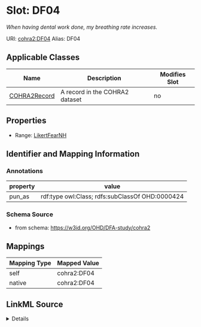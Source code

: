 

# Slot: DF04 


_When having dental work done, my breathing rate increases._





URI: [cohra2:DF04](https://w3id.org/OHD/DFA-study/cohra2/DF04)
Alias: DF04

<!-- no inheritance hierarchy -->





## Applicable Classes

| Name | Description | Modifies Slot |
| --- | --- | --- |
| [COHRA2Record](COHRA2Record.md) | A record in the COHRA2 dataset |  no  |







## Properties

* Range: [LikertFearNH](LikertFearNH.md)





## Identifier and Mapping Information





### Annotations

| property | value |
| --- | --- |
| pun_as | rdf:type owl:Class; rdfs:subClassOf OHD:0000424 |




### Schema Source


* from schema: https://w3id.org/OHD/DFA-study/cohra2




## Mappings

| Mapping Type | Mapped Value |
| ---  | ---  |
| self | cohra2:DF04 |
| native | cohra2:DF04 |




## LinkML Source

<details>
```yaml
name: DF04
annotations:
  pun_as:
    tag: pun_as
    value: rdf:type owl:Class; rdfs:subClassOf OHD:0000424
description: When having dental work done, my breathing rate increases.
from_schema: https://w3id.org/OHD/DFA-study/cohra2
rank: 1000
alias: DF04
domain_of:
- COHRA2Record
range: LikertFearNH

```
</details>
